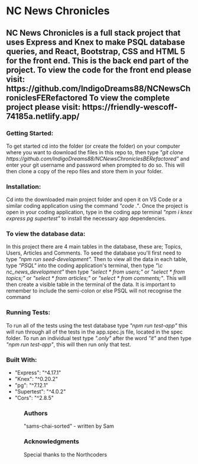<h1>NC News Chronicles</h1>

<h2>NC News Chronicles is a full stack project that uses Express and Knex to make PSQL database queries, and React, Bootstrap, CSS and HTML 5 for the front end. This is the back end part of the project. To view the code for the front end please visit: https://github.com/IndigoDreams88/NCNewsChroniclesFERefactored To view the complete project please visit: https://friendly-wescoff-74185a.netlify.app/</h2>

<h3>Getting Started:</h3>
<p1>To get started cd into the folder (or create the folder) on your computer where you want to download the files in this repo to, then type <i>"git clone https://github.com/IndigoDreams88/NCNewsChroniclesBERefactored"</i> and enter your git username and password when prompted to do so. This will then clone a copy of the repo files and store them in your folder.</p1>

<h3>Installation:</h3>
<p1>Cd into the downloaded main project folder and open it on VS Code or a similar coding application using the command <i>"code ."</i>. Once the project is open in your coding application, type in the coding app terminal <i>"npm i knex express pg supertest"</i> to install the necessary app dependencies.</p1>

<h3>To view the database data:</h3>
<p1>In this project there are 4 main tables in the database, these are; Topics, Users, Articles and Comments. To seed the database you'll first need to type <i>"npm run seed-development".</i> Then to view all the data in each table, type <i>"PSQL"</i> into the coding application's terminal, then type <i>"\c nc_news_development"</i> then type <i>"select * from users;"</i> or <i>"select * from topics;"</i> or <i>"select * from articles;"</i> or <i>"select * from comments;"</i>. This will then create a visible table in the terminal of the data. It is important to remember to include the semi-colon or else PSQL will not recognise the command<p1>

<h3>Running Tests:</h3>
<p1>To run all of the tests using the test database type <i>"npm run test-app"</i> this will run through all of the tests in the app.spec.js file, located in the spec folder. To run an individual test type <i>".only"</i> after the word <i>"it"</i> and then type <i>"npm run test-app"</i>, this will then run only that test.</p1>

<h3>Built With:</h3>

<ul>
    <li>"Express": "^4.17.1"</li>
    <li>"Knex": "^0.20.2"</li>
    <li>"pg": "^7.12.1"</li>
    <li>"Supertest": "^4.0.2"</li>
   <li>"Cors": "^2.8.5"</li>

<ul>

<h3>Authors</h3>
<p1>"sams-chai-sorted" - written by Sam</p1>

<h3>Acknowledgments</h3>
<p1>Special thanks to the Northcoders</p1>

